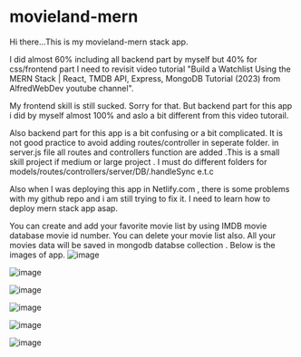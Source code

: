 # movieland-mern

Hi there...This is my movieland-mern stack app.

I did almost 60% including all backend part by myself but 40% for css/frontend part I need to revisit video tutorial "Build a Watchlist Using the MERN Stack | React, TMDB API, Express, MongoDB Tutorial 
(2023) from AlfredWebDev youtube channel". 

My frontend skill is still sucked. Sorry for that. But backend part for this app i did by myself almost 100% and  aslo a bit different from this video tutorail.

Also backend part for this app is  a bit confusing or a bit complicated. It is not good practice to avoid adding routes/controller in seperate folder. in server.js file all routes and controllers function are added .This is a small skill project if medium or large project . I must do different folders for models/routes/controllers/server/DB/.handleSync  e.t.c


Also when I was deploying  this app in Netlify.com , there is some problems with my github repo and i am still trying to fix it. I need to learn how to deploy mern stack app asap.

You can  create and add your favorite movie list by using IMDB movie database movie id number.
You can delete your movie list also.
All your movies data will be saved in mongodb databse collection .
Below is the images of app.
![image](https://github.com/Thein-Naing/movieland-mern/assets/117463446/015734db-1eed-4137-b3fb-f250d4331b10)

![image](https://github.com/Thein-Naing/movieland-mern/assets/117463446/c5707e86-ba95-4663-aac2-4d573dd3db74)


![image](https://github.com/Thein-Naing/movieland-mern/assets/117463446/626635d1-4ff1-4d01-91ae-76c38aca6e69)

![image](https://github.com/Thein-Naing/movieland-mern/assets/117463446/35684410-ab1f-41bc-9420-1027bb39ccd1)

![image](https://github.com/Thein-Naing/movieland-mern/assets/117463446/010a7712-ed18-40fa-afc8-b097afa3b500)

![image](https://github.com/Thein-Naing/movieland-mern/assets/117463446/79342a56-23d5-41ff-bdc2-290a93553ab6)


